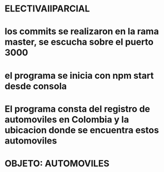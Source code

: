 # ELECTIVAIIPARCIAL
# los commits se realizaron en la rama master, se escucha sobre el puerto 3000
# el programa se inicia con npm start desde consola
# El programa consta del registro de automoviles en Colombia y la ubicacion donde se encuentra estos automoviles
# OBJETO: AUTOMOVILES
